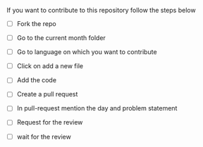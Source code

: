 If you want to contribute to this repository follow the steps below
- [ ] Fork the repo
- [ ] Go to the current month folder
- [ ] Go to language on which you want to contribute
- [ ] Click on add a new file
- [ ] Add the code
- [ ] Create a pull request
- [ ] In pull-request mention the day and problem statement
- [ ] Request for the review
- [ ] wait for the review 

